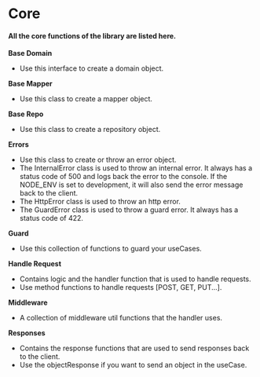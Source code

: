 # Core

#### All the core functions of the library are listed here.

**Base Domain**

- Use this interface to create a domain object.

**Base Mapper**

- Use this class to create a mapper object.

**Base Repo**

- Use this class to create a repository object.

**Errors**

- Use this class to create or throw an error object.
- The InternalError class is used to throw an internal error. It always has a status code of 500 and logs back the error
  to the console. If the NODE_ENV is set to development, it will also send the error message back to the client.
- The HttpError class is used to throw an http error.
- The GuardError class is used to throw a guard error. It always has a status code of 422.

**Guard**

- Use this collection of functions to guard your useCases.

**Handle Request**

- Contains logic and the handler function that is used to handle requests.
- Use method functions to handle requests [POST, GET, PUT...].

**Middleware**

- A collection of middleware util functions that the handler uses.

**Responses**

- Contains the response functions that are used to send responses back to the client.
- Use the objectResponse if you want to send an object in the useCase.
